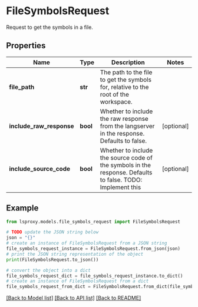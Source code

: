 # FileSymbolsRequest

Request to get the symbols in a file.

## Properties

Name | Type | Description | Notes
------------ | ------------- | ------------- | -------------
**file_path** | **str** | The path to the file to get the symbols for, relative to the root of the workspace. | 
**include_raw_response** | **bool** | Whether to include the raw response from the langserver in the response. Defaults to false. | [optional] 
**include_source_code** | **bool** | Whether to include the source code of the symbols in the response. Defaults to false. TODO: Implement this | [optional] 

## Example

```python
from lsproxy.models.file_symbols_request import FileSymbolsRequest

# TODO update the JSON string below
json = "{}"
# create an instance of FileSymbolsRequest from a JSON string
file_symbols_request_instance = FileSymbolsRequest.from_json(json)
# print the JSON string representation of the object
print(FileSymbolsRequest.to_json())

# convert the object into a dict
file_symbols_request_dict = file_symbols_request_instance.to_dict()
# create an instance of FileSymbolsRequest from a dict
file_symbols_request_from_dict = FileSymbolsRequest.from_dict(file_symbols_request_dict)
```
[[Back to Model list]](../README.md#documentation-for-models) [[Back to API list]](../README.md#documentation-for-api-endpoints) [[Back to README]](../README.md)



